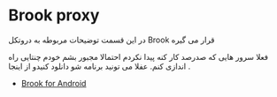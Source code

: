 # Brook proxy 
در این قسمت توضیحات مربوطه به دروتکل Brook قرار می گیره 

فعلا سرور هایی که صدرصد کار کنه پیدا نکردم احتمالا مجبور بشم خودم چنتایی راه اندازی کنم.  عفلا می تونید برنامه شو دانلود کنیدو از اینجا . 

- [Brook for Android](/brook/app)

